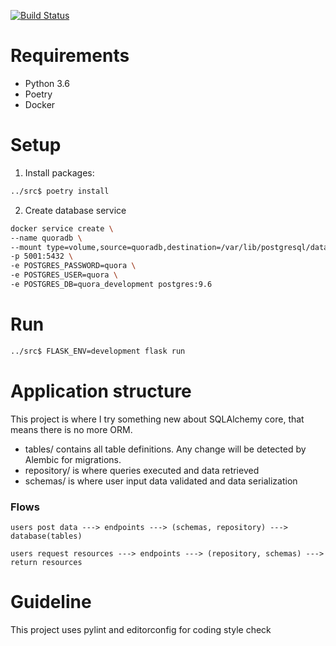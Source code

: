 [![Build Status](https://travis-ci.org/mozartilize/quora-api.svg?branch=master)](https://travis-ci.org/mozartilize/quora-api)

# Requirements
- Python 3.6
- Poetry
- Docker


# Setup
1. Install packages:

```bash
../src$ poetry install
```


2. Create database service

```bash
docker service create \
--name quoradb \
--mount type=volume,source=quoradb,destination=/var/lib/postgresql/data \
-p 5001:5432 \
-e POSTGRES_PASSWORD=quora \
-e POSTGRES_USER=quora \
-e POSTGRES_DB=quora_development postgres:9.6
```


# Run

```bash
../src$ FLASK_ENV=development flask run
```


# Application structure

This project is where I try something new about SQLAlchemy core, that means there is no more ORM.

- tables/ contains all table definitions. Any change will be detected by Alembic for migrations.
- repository/ is where queries executed and data retrieved
- schemas/ is where user input data validated and data serialization

### Flows

`users post data ---> endpoints ---> (schemas, repository) ---> database(tables)`

`users request resources ---> endpoints ---> (repository, schemas) ---> return resources`


# Guideline

This project uses pylint and editorconfig for coding style check
